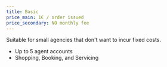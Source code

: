 ```yaml
---
title: Basic
price_main: 1€ / order issued
price_secondary: NO monthly fee
---
```

Suitable for small agencies that don't want to incur fixed costs.

* Up to 5 agent accounts
* Shopping, Booking, and Servicing